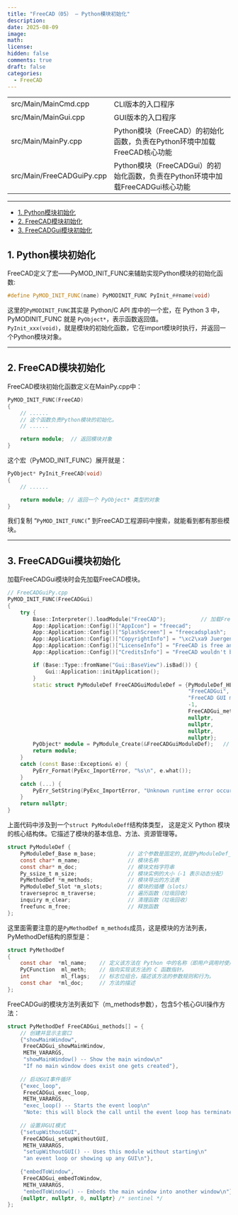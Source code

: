 ```yaml
---
title: "FreeCAD（05） — Python模块初始化"
description: 
date: 2025-08-09
image: 
math: 
license: 
hidden: false
comments: true
draft: false
categories:
  - FreeCAD
---
```



|||
|------|------|
|src/Main/MainCmd.cpp| CLI版本的入口程序|
|src/Main/MainGui.cpp| GUI版本的入口程序|
|src/Main/MainPy.cpp | Python模块（FreeCAD）的初始化函数，负责在Python环境中加载FreeCAD核心功能 |
|src/Main/FreeCADGuiPy.cpp| Python模块（FreeCADGui）的初始化函数，负责在Python环境中加载FreeCADGui核心功能 |


---


- [1. Python模块初始化](#1-python模块初始化)
- [2. FreeCAD模块初始化](#2-freecad模块初始化)
- [3. FreeCADGui模块初始化](#3-freecadgui模块初始化)



## 1. Python模块初始化
FreeCAD定义了宏——PyMOD_INIT_FUNC来辅助实现Python模块的初始化函数:   
```cpp
#define PyMOD_INIT_FUNC(name) PyMODINIT_FUNC PyInit_##name(void)
```  
这里的`PyMODINIT_FUNC`其实是 Python/C API 库中的一个宏，在 Python 3 中，PyMODINIT_FUNC 就是 `PyObject*`，表示函数返回值。   
`PyInit_xxx(void)`，就是模块的初始化函数，它在import模块时执行，并返回一个Python模块对象。   



---


## 2. FreeCAD模块初始化
FreeCAD模块初始化函数定义在MainPy.cpp中：   
```cpp
PyMOD_INIT_FUNC(FreeCAD)
{
    // ......
    // 这个函数负责Python模块的初始化。  
    // ......

    return module;  // 返回模块对象
}
```
这个宏（PyMOD_INIT_FUNC）展开就是：  
```cpp
PyObject* PyInit_FreeCAD(void)
{
    // ......

    return module; // 返回一个 PyObject* 类型的对象
}
```
我们复制 “`PyMOD_INIT_FUNC(`” 到FreeCAD工程源码中搜索，就能看到都有那些模块。   


---

## 3. FreeCADGui模块初始化
加载FreeCADGui模块时会先加载FreeCAD模块。    
```cpp
// FreeCADGuiPy.cpp
PyMOD_INIT_FUNC(FreeCADGui)
{
    try {
        Base::Interpreter().loadModule("FreeCAD");           // 加载FreeCAD模块， Base::Interpreter()返回 Python 解释器单例
        App::Application::Config()["AppIcon"] = "freecad";
        App::Application::Config()["SplashScreen"] = "freecadsplash";
        App::Application::Config()["CopyrightInfo"] = "\xc2\xa9 Juergen Riegel, Werner Mayer, Yorik van Havre and others 2001-2024\n";
        App::Application::Config()["LicenseInfo"] = "FreeCAD is free and open-source software licensed under the terms of LGPL2+ license.\n";
        App::Application::Config()["CreditsInfo"] = "FreeCAD wouldn't be possible without FreeCAD community.\n";

        if (Base::Type::fromName("Gui::BaseView").isBad()) {
            Gui::Application::initApplication();
        }
        static struct PyModuleDef FreeCADGuiModuleDef = {PyModuleDef_HEAD_INIT,   // 这个参数是固定的。  
                                                         "FreeCADGui",            // 模块名称
                                                         "FreeCAD GUI module\n",  // 模块的描述
                                                         -1,                      // 模块实例的大小（-1 表示动态分配）
                                                         FreeCADGui_methods,      // 模块导出的方法表
                                                         nullptr,
                                                         nullptr,
                                                         nullptr,
                                                         nullptr};
        PyObject* module = PyModule_Create(&FreeCADGuiModuleDef);   //  创建模块对象
        return module;
    }
    catch (const Base::Exception& e) {
        PyErr_Format(PyExc_ImportError, "%s\n", e.what());
    }
    catch (...) {
        PyErr_SetString(PyExc_ImportError, "Unknown runtime error occurred");
    }
    return nullptr;
}
```
上面代码中涉及到一个`struct PyModuleDeff`结构体类型， 这是定义 Python 模块的核心结构体。它描述了模块的基本信息、方法、资源管理等。 
```c
struct PyModuleDef {
    PyModuleDef_Base m_base;          // 这个参数是固定的,就是PyModuleDef_HEAD_INIT
    const char* m_name;               // 模块名称
    const char* m_doc;                // 模块文档字符串
    Py_ssize_t m_size;                // 模块实例的大小（-1 表示动态分配）
    PyMethodDef *m_methods;           // 模块导出的方法表
    PyModuleDef_Slot *m_slots;        // 模块的插槽（slots）
    traverseproc m_traverse;          // 遍历函数（垃圾回收）
    inquiry m_clear;                  // 清理函数（垃圾回收）
    freefunc m_free;                  // 释放函数
};
```
这里面需要注意的是`PyMethodDef m_methods`成员，这是模块的方法列表，PyMethodDef结构的原型是：  
```c
struct PyMethodDef 
{
    const char  *ml_name;    // 定义该方法在 Python 中的名称（即用户调用时使用的函数名）。
    PyCFunction  ml_meth;    // 指向实现该方法的 C 函数指针。
    int          ml_flags;   // 标志位组合，描述该方法的参数规则和行为。
    const char  *ml_doc;     // 方法的描述
};
```
FreeCADGui的模块方法列表如下（m_methods参数），包含5个核心GUI操作方法：   
```cpp
struct PyMethodDef FreeCADGui_methods[] = {
    // 创建并显示主窗口
    {"showMainWindow",
     FreeCADGui_showMainWindow,
     METH_VARARGS,
     "showMainWindow() -- Show the main window\n"
     "If no main window does exist one gets created"},
    
    // 启动GUI事件循环
    {"exec_loop",
     FreeCADGui_exec_loop,
     METH_VARARGS,
     "exec_loop() -- Starts the event loop\n"
     "Note: this will block the call until the event loop has terminated"},
    
    // 设置非GUI模式
    {"setupWithoutGUI",
     FreeCADGui_setupWithoutGUI,
     METH_VARARGS,
     "setupWithoutGUI() -- Uses this module without starting\n"
     "an event loop or showing up any GUI\n"},
    
    {"embedToWindow",
     FreeCADGui_embedToWindow,
     METH_VARARGS,
     "embedToWindow() -- Embeds the main window into another window\n"},
    {nullptr, nullptr, 0, nullptr} /* sentinel */
};
```














